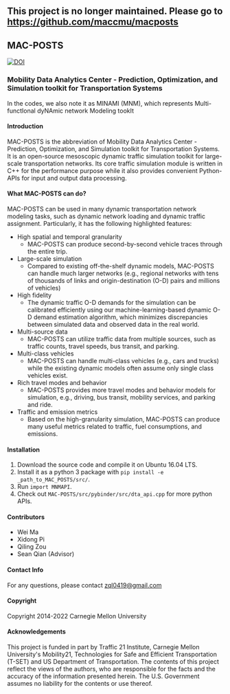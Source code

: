 ## This project is no longer maintained. Please go to https://github.com/maccmu/macposts

## MAC-POSTS

[![DOI](https://zenodo.org/badge/52655219.svg)](https://zenodo.org/badge/latestdoi/52655219)

### Mobility Data Analytics Center - Prediction, Optimization, and Simulation toolkit for Transportation Systems

In the codes, we also note it as MINAMI (MNM), which represents Multi-functIonal dyNAmic network Modeling tookIt

#### Introduction

MAC-POSTS is the abbreviation of Mobility Data Analytics Center - Prediction, Optimization, and Simulation toolkit for Transportation Systems. It is an open-source mesoscopic dynamic traffic simulation toolkit for large-scale transportation networks. Its core traffic simulation module is written in C++ for the performance purpose while it also provides convenient Python-APIs for input and output data processing.

#### What MAC-POSTS can do?

MAC-POSTS can be used in many dynamic transportation network modeling tasks, such as dynamic network loading and dynamic traffic assignment. Particularly, it has the following highlighted features:

- High spatial and temporal granularity
    - MAC-POSTS can produce second-by-second vehicle traces through the entire trip.
- Large-scale simulation
    - Compared to existing off-the-shelf dynamic models, MAC-POSTS can handle much larger networks (e.g., regional networks with tens of thousands of links and origin-destination (O-D) pairs and millions of vehicles)
- High fidelity
    - The dynamic traffic O-D demands for the simulation can be calibrated efficiently using our machine-learning-based dynamic O-D demand estimation algorithm, which minimizes discrepancies between simulated data and observed data in the real world.
- Multi-source data
    - MAC-POSTS can utilize traffic data from multiple sources, such as traffic counts, travel speeds, bus transit, and parking.  
- Multi-class vehicles
    - MAC-POSTS can handle multi-class vehicles (e.g., cars and trucks) while the existing dynamic models often assume only single class vehicles exist.
- Rich travel modes and behavior
    - MAC-POSTS provides more travel modes and behavior models for simulation, e.g., driving, bus transit, mobility services, and parking and ride.
- Traffic and emission metrics
    - Based on the high-granularity simulation, MAC-POSTS can produce many useful metrics related to traffic, fuel consumptions, and emissions.

#### Installation

1. Download the source code and compile it on Ubuntu 16.04 LTS. 
2. Install it as a python 3 package with `pip install -e _path_to_MAC_POSTS/src/`.
3. Run `import MNMAPI`.
4. Check out `MAC-POSTS/src/pybinder/src/dta_api.cpp` for more python APIs.

#### Contributors

- Wei Ma
- Xidong Pi
- Qiling Zou
- Sean Qian (Advisor)

#### Contact Info

For any questions, please contact zql0419@gmail.com

#### Copyright

Copyright 2014-2022 Carnegie Mellon University

#### Acknowledgements
This project is funded in part by Traffic 21 Institute, Carnegie Mellon University's Mobility21, Technologies for Safe and Efficient Transportation (T-SET) and US Department of Transportation. The contents of this project reflect the views of the authors, who are responsible for the facts and the accuracy of the information presented herein. The U.S. Government assumes no liability for the contents or use thereof.
